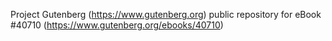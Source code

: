 Project Gutenberg (https://www.gutenberg.org) public repository for eBook #40710 (https://www.gutenberg.org/ebooks/40710)
